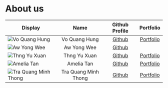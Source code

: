 # About us

Display | Name | Github Profile | Portfolio 
--------|:----:|:--------------:|:---------:
![Vo Quang Hung](https://via.placeholder.com/100.png?text=Photo) | Vo Quang Hung | [Github](https://github.com/hungvo0603) | [Portfolio](team/hungvo0603.md)
![Aw Yong Wee](https://via.placeholder.com/100.png?text=Photo) | Aw Yong Wee | [Github](https://github.com/) |  
![Thng Yu Xuan](https://via.placeholder.com/100.png?text=Photo) | Thng Yu Xuan | [Github](https://github.com/thngyuxuan) | [Portfolio](team/thngyuxuan.md)
![Amelia Tan](https://via.placeholder.com/100.png?text=Photo) | Amelia Tan | [Github](https://github.com/AmeliaTYR) | [Portfolio](team/ameliatyr.md)
![Tra Quang Minh Thong](https://via.placeholder.com/100.png?text=Photo) | Tra Quang Minh Thong | [Github](https://github.com/Promethees) | [Portfolio](team/promethees.md)
